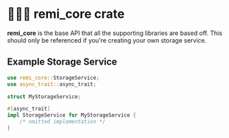 # 🐻‍❄️🧶 remi_core crate
**remi_core** is the base API that all the supporting libraries are based off. This should only be referenced if you're creating your own storage service.

## Example Storage Service
```rust
use remi_core::StorageService;
use async_trait::async_trait;

struct MyStorageService;

#[async_trait]
impl StorageService for MyStorageService {
    /* omitted implementation */
}
```

